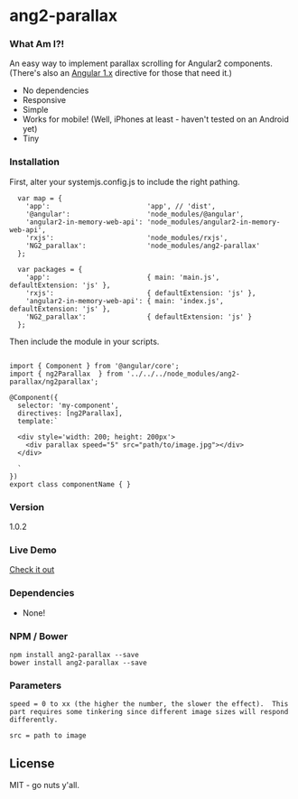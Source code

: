 # ang2-parallax

### What Am I?!
An easy way to implement parallax scrolling for Angular2 components.  (There's also an [Angular 1.x](https://github.com/allenRoyston/ng-parallax "Angular 1.x") directive for those that need it.)
  - No dependencies
  - Responsive
  - Simple
  - Works for mobile!  (Well, iPhones at least - haven't tested on an Android yet)
  - Tiny

### Installation
First, alter your systemjs.config.js to include the right pathing.<br>
```
  var map = {
    'app':                        'app', // 'dist',
    '@angular':                   'node_modules/@angular',
    'angular2-in-memory-web-api': 'node_modules/angular2-in-memory-web-api',
    'rxjs':                       'node_modules/rxjs',
    'NG2_parallax':               'node_modules/ang2-parallax'
  };
  
  var packages = {
    'app':                        { main: 'main.js',  defaultExtension: 'js' },
    'rxjs':                       { defaultExtension: 'js' },
    'angular2-in-memory-web-api': { main: 'index.js', defaultExtension: 'js' },
    'NG2_parallax':               { defaultExtension: 'js' }
  };

```
Then include the module in your scripts.<br>
```

import { Component } from '@angular/core';
import { ng2Parallax  } from '../../../node_modules/ang2-parallax/ng2parallax';

@Component({
  selector: 'my-component',
  directives: [ng2Parallax],
  template:`
  
  <div style='width: 200; height: 200px'>
    <div parallax speed="5" src="path/to/image.jpg"></div>
  </div>
  
  `
})
export class componentName { }

```

### Version
1.0.2


### Live Demo 
[Check it out](https://ng2-parallax-demo.herokuapp.com/ "ng2 Parallax Demo")


### Dependencies
- None!

### NPM / Bower
```
npm install ang2-parallax --save
bower install ang2-parallax --save
```




### Parameters
```
speed = 0 to xx (the higher the number, the slower the effect).  This part requires some tinkering since different image sizes will respond differently.

src = path to image
```

License
----

MIT - go nuts y'all.
